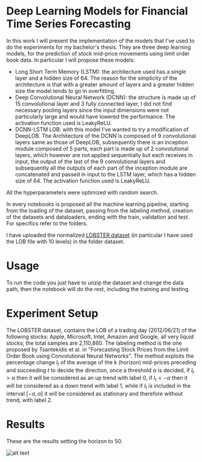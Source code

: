 # Deep Learning Models for Financial Time Series Forecasting
In this work I will present the implementation of the models that I've used to do the experiments for my bachelor's thesis. They are three deep learning models, for the prediction of stock mid-price movements using limit order book data.
In particular I will propose these models:
- Long Short Term Memory (LSTM):  the architecture used has a single layer and a hidden size of 64. The reason for the simplicity of the architecture is that with a greater amount of layers and a greater hidden size the model tends to go in overfitting.
- Deep Convolutional Neural Network (DCNN): the structure is made up of 15 convolutional layer and 3 fully connected layer, I did not find necessary pooling layers since the input dimensions were not particularly large and would have lowered the performance. The activation function used is LeakyReLU.
- DCNN-LSTM LOB: with this model I've wanted to try a modification of DeepLOB. The Architecture of the DCNN is composed of 9 convolutional layers same as those of DeepLOB, subsequently there is an inception module composed of 5 parts, each part is made up of 2 convolutional layers, which however are not applied sequentially but each receives in input, the output of the last of the 9 convolutional layers and subsequently all the outputs of each part of the inception module are concatenated and passed in input to the LSTM layer, which has a hidden size of 64. The activation function used is LeakyReLU. 

All the hyperparameters were optimized with random search.

In every notebooks is proposed all the machine learning pipeline, starting from the loading of the dataset, passing from the labeling method, creation of the datasets and dataloaders, ending with the train, validation and test. For specifics refer to the folders.

I have uploaded the normalized [LOBSTER dataset](https://lobsterdata.com/info/DataSamples.php) (in particular I have used the LOB file with 10 levels) in the folder dataset.

# Usage
To run the code you just have to unzip the dataset and change the data path, then the notebook will do the rest, including the training and testing.

# Experiment Setup
The LOBSTER dataset, contains the LOB of a trading day (2012/06/21) of the following stocks: Apple, Microsoft, Intel, Amazon and Google, all very liquid stocks; the total samples are 2,110,860. 
The labeling method is the one proposed by Tsantekidis et al. in "Forecasting Stock Prices from the Limit Order
Book using Convolutional Neural Networks". 
The method exploits the percentage change $l_t$ of the average of the $k$ (horizon) mid-prices preceding and succeeding
$t$ to decide the direction, once a threshold $\alpha$ is decided, if $l_t > \alpha$ then it will be considered as an up trend with label $0$, if $l_t < -\alpha$ then it will be considered as a down trend with label $1$, while if $l_t$ is included in the interval $[-\alpha, \alpha]$ it will be considered as stationary and therefore without trend, with label 2.

# Results
These are the results setting the horizon to 50. 

![alt text](https://github.com/LeonardoBerti07/Deep-Learning-Models-for-financial-time-serie-forecasting-with-LOB-Data/blob/main/results.png)
